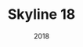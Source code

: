 ---
title: "Skyline 18"
category: "Website + Brand identity"
link: "http://www.skyline18.it/"
date: "2018"
image: petra-website-webdesign-uidesign-frontend-development-wordpress-html-css-javascript-php.jpg
imageAlt: "davideallevi, digital designer, frontend developer, website, ui design, ux design, ui development, wordpress, cms, portfolio, brand identity"
---